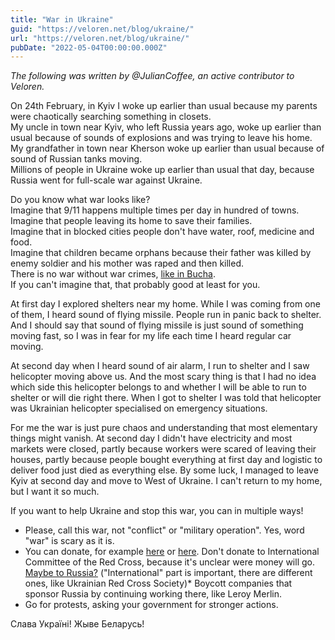 ```yaml
---
title: "War in Ukraine"
guid: "https://veloren.net/blog/ukraine/"
url: "https://veloren.net/blog/ukraine/"
pubDate: "2022-05-04T00:00:00.000Z"
---
```


_The following was written by @JulianCoffee, an active contributor to Veloren._

On 24th February, in Kyiv I woke up earlier than usual because my parents were chaotically searching something in closets.  
My uncle in town near Kyiv, who left Russia years ago, woke up earlier than usual because of sounds of explosions and was trying to leave his home.  
My grandfather in town near Kherson woke up earlier than usual because of sound of Russian tanks moving.  
Millions of people in Ukraine woke up earlier than usual that day, because Russia went for full-scale war against Ukraine.

Do you know what war looks like?  
Imagine that 9/11 happens multiple times per day in hundred of towns.  
Imagine that people leaving its home to save their families.  
Imagine that in blocked cities people don't have water, roof, medicine and food.  
Imagine that children became orphans because their father was killed by enemy soldier and his mother was raped and then killed.  
There is no war without war crimes, [like in Bucha](https://youtu.be/oJHhB85huXQ).  
If you can't imagine that, that probably good at least for you.

At first day I explored shelters near my home. While I was coming from one of them, I heard sound of flying missile. People run in panic back to shelter. And I should say that sound of flying missile is just sound of something moving fast, so I was in fear for my life each time I heard regular car moving.

At second day when I heard sound of air alarm, I run to shelter and I saw helicopter moving above us. And the most scary thing is that I had no idea which side this helicopter belongs to and whether I will be able to run to shelter or will die right there. When I got to shelter I was told that helicopter was Ukrainian helicopter specialised on emergency situations.

For me the war is just pure chaos and understanding that most elementary things might vanish. At second day I didn't have electricity and most markets were closed, partly because workers were scared of leaving their houses, partly because people bought everything at first day and logistic to deliver food just died as everything else. By some luck, I managed to leave Kyiv at second day and move to West of Ukraine. I can't return to my home, but I want it so much.

If you want to help Ukraine and stop this war, you can in multiple ways!

- Please, call this war, not "conflict" or "military operation". Yes, word "war" is scary as it is.
- You can donate, for example [here](https://twitter.com/Ukraine/status/1505513001742487555) or [here](https://putina.net/). Don't donate to International Committee of the Red Cross, because it's unclear were money will go. [Maybe to Russia?](https://www.rada.gov.ua/en/news/News/220991.html) ("International" part is important, there are different ones, like Ukrainian Red Cross Society)\* Boycott companies that sponsor Russia by continuing working there, like Leroy Merlin.
- Go for protests, asking your government for stronger actions.

Слава Україні! Жыве Беларусь!
